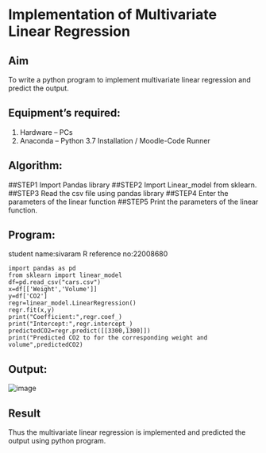 # Implementation of Multivariate Linear Regression
## Aim
To write a python program to implement multivariate linear regression and predict the output.
## Equipment’s required:
1.	Hardware – PCs
2.	Anaconda – Python 3.7 Installation / Moodle-Code Runner
## Algorithm:
##STEP1
Import Pandas library
##STEP2
Import Linear_model from sklearn.
##STEP3
Read the csv file using pandas library
##STEP4
Enter the parameters of the linear function
##STEP5
Print the parameters of the linear function.
## Program:
student name:sivaram R
reference no:22008680
```
import pandas as pd
from sklearn import linear_model
df=pd.read_csv("cars.csv")
x=df[['Weight','Volume']]
y=df['CO2']
regr=linear_model.LinearRegression()
regr.fit(x,y)
print("Coefficient:",regr.coef_)
print("Intercept:",regr.intercept_)
predictedCO2=regr.predict([[3300,1300]])
print("Predicted CO2 to for the corresponding weight and volume",predictedCO2)
```
## Output:
![image](https://user-images.githubusercontent.com/121165794/214757512-d3ca0b17-ba26-44aa-958a-f7d64ce37d55.png)

## Result
Thus the multivariate linear regression is implemented and predicted the output using python program.
